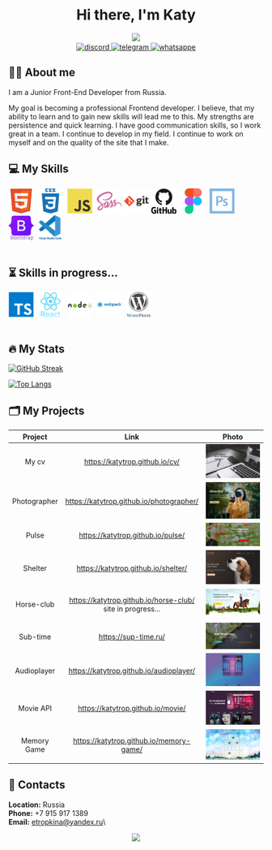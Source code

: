 <h1 align="center">Hi there, I'm Katy </h1>
<div id="header" align="center">
  <img src="https://media.giphy.com/media/hpXdHPfFI5wTABdDx9/giphy.gif" width="300"/>
</div>
<div id="badges" align="center">
  <a href="https://discord.com/users/920202859969126460/">
    <img src="https://img.shields.io/badge/Discord-blue?style=for-the-badge&logo=discord&logoColor=white" alt="discord"/>
  </a>
  <a href="https://t.me/Katytrop">
    <img src="https://img.shields.io/badge/Telegram-9cf?style=for-the-badge&logo=telegram&logoColor=white" alt="telegram"/>
  </a>
  <a href="https://wa.me/79159171389">
    <img src="https://img.shields.io/badge/WhatsApp-brighgreen?style=for-the-badge&logo=WhatsApp&logoColor=white" alt="whatsappe"/>
  </a>
</div>


## :sassy_woman: **About me** ##
I am a Junior Front-End Developer from Russia.

My goal is becoming a professional Frontend developer. I believe, that my ability to learn and to gain new skills will lead me to this. My strengths are persistence and quick learning. I have good communication skills, so I work great in a team. I continue to develop in my field. I continue to work on myself and on the quality of the site that I make.


## :computer: **My Skills** ##

<div>
  <img src="https://github.com/devicons/devicon/blob/master/icons/html5/html5-original.svg" title="HTML5" alt="HTML" width="50" height="50"/>&nbsp;
  <img src="https://github.com/devicons/devicon/blob/master/icons/css3/css3-plain-wordmark.svg"  title="CSS3" alt="CSS" width="50" height="50"/>&nbsp;
  <img src="https://github.com/devicons/devicon/blob/master/icons/javascript/javascript-original.svg" title="JavaScript" alt="JavaScript" width="50" height="50"/>&nbsp;
  <img src="https://github.com/devicons/devicon/blob/master/icons/sass/sass-original.svg" title="Sass" **alt="Sass" width="50" height="50"/>
  <img src="https://github.com/devicons/devicon/blob/master/icons/git/git-original-wordmark.svg" title="Git" **alt="Git" width="50" height="50"/>
  <img src="https://github.com/devicons/devicon/blob/master/icons/github/github-original-wordmark.svg"  title="Github" alt="Github" width="50" height="50"/>&nbsp;
  <img src="https://github.com/devicons/devicon/blob/master/icons/figma/figma-original.svg" title="figma" alt="figma" width="50" height="50"/>&nbsp;
  <img src="https://github.com/devicons/devicon/blob/master/icons/photoshop/photoshop-line.svg" title="PS" alt="PS" width="50" height="50"/>&nbsp;
  <img src="https://github.com/devicons/devicon/blob/master/icons/bootstrap/bootstrap-original-wordmark.svg"  title="bootstrap" alt="bootstrap" width="50" height="50"/>&nbsp;
  <img src="https://github.com/devicons/devicon/blob/master/icons/vscode/vscode-original-wordmark.svg"  title="vscode" alt="vscode" width="50" height="50"/>&nbsp;
</div>
<br>

## :hourglass_flowing_sand: **Skills in progress...** ##

<div>
  <img src="https://github.com/devicons/devicon/blob/master/icons/typescript/typescript-original.svg" title="typescript" alt="typescript" width="50" height="50"/>&nbsp;
  <img src="https://github.com/devicons/devicon/blob/master/icons/react/react-original-wordmark.svg" title="React" alt="React" width="50" height="50"/>&nbsp;
  <img src="https://github.com/devicons/devicon/blob/master/icons/nodejs/nodejs-original-wordmark.svg" title="NodeJS" alt="NodeJS" width="50" height="50"/>&nbsp;
  <img src="https://github.com/devicons/devicon/blob/master/icons/webpack/webpack-original-wordmark.svg" title="webpack" alt="webpack" width="50" height="50"/>&nbsp;
  <img src="https://github.com/devicons/devicon/blob/master/icons/wordpress/wordpress-original.svg" title="wordpress" alt="wordpress" width="50" height="50"/>&nbsp;
</div>
<br>

## :fire: **My Stats** ##
[![GitHub Streak](http://github-readme-streak-stats.herokuapp.com?user=Katytrop&theme=dark&background=000000)](https://git.io/streak-stats)

[![Top Langs](https://github-readme-stats.vercel.app/api/top-langs/?username=Katytrop&layout=compact&theme=vision-friendly-dark)](https://github.com/anuraghazra/github-readme-stats)


## :card_index_dividers: **My Projects** ##

Project|Link|Photo|
:-----------:|:------------:|-------------------|
| My cv | https://katytrop.github.io/cv/ | ![alt text](https://github.com/Katytrop/cv/blob/gh-pages/img/meta.jpg "Shelter")|
| Photographer | https://katytrop.github.io/photographer/ | ![alt text](https://github.com/Katytrop/cv/blob/gh-pages/img/works/photogr.jpg "Photographer") |
| Pulse | https://katytrop.github.io/pulse/ | ![alt text](https://github.com/Katytrop/cv/blob/gh-pages/img/works/pulse.jpg "Pulse") |
| Shelter | https://katytrop.github.io/shelter/ | ![alt text](https://github.com/Katytrop/cv/blob/gh-pages/img/works/shelter.jpg "Shelter") |
| Horse-club | https://katytrop.github.io/horse-club/ <br> site in progress... | ![alt text](https://github.com/Katytrop/cv/blob/gh-pages/img/works/horse-club.jpg "Horse-club") |
| Sub-time | https://sup-time.ru/ | ![alt text](https://github.com/Katytrop/cv/blob/gh-pages/img/works/sup-time.jpg "Sub-time") |
| Audioplayer | https://katytrop.github.io/audioplayer/ | ![alt text](https://github.com/Katytrop/cv/blob/gh-pages/img/works/audio.jpg "Audioplayer") |
| Movie API | https://katytrop.github.io/movie/ | ![alt text](https://github.com/Katytrop/movie/blob/gh-pages/img/movie.jpg "Movie API") |
| Memory Game | https://katytrop.github.io/memory-game/ | ![alt text](https://github.com/Katytrop/memory-game/blob/gh-pages/assets/img/game.jpg "Game") |


## 	:iphone: **Contacts** ##
**Location:** Russia\
**Phone:** +7 915 917 1389\
**Email:** etropkina@yandex.ru\

<div id="header" align="center">
  <img src="https://media.giphy.com/media/L1R1tvI9svkIWwpVYr/giphy.gif" width="500"/>
</div>
